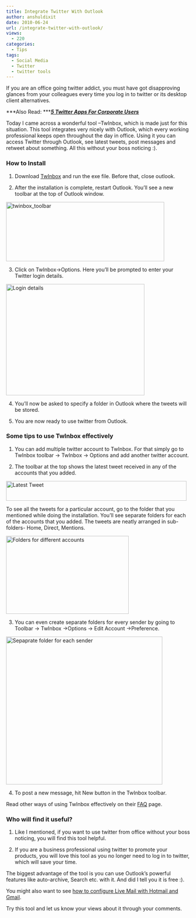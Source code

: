 ```yaml
---
title: Integrate Twitter With Outlook
author: anshuldixit
date: 2010-06-24
url: /integrate-twitter-with-outlook/
views:
  - 220
categories:
  - Tips
tags:
  - Social Media
  - Twitter
  - twitter tools
---
```

If you are an office going twitter addict, you must have got disapproving glances from your colleagues every time you log in to twitter or its desktop client alternatives.

***Also Read: ***[***5 Twitter Apps For Corporate Users***][1]

Today I came across a wonderful tool –TwInbox, which is made just for this situation. This tool integrates very nicely with Outlook, which every working professional keeps open throughout the day in office. Using it you can access Twitter through Outlook, see latest tweets, post messages and retweet about something. All this without your boss noticing :).

### How to Install

1) Download <a href="http://www.techhit.com/TwInbox/twitter_plugin_outlook.html" onclick="_gaq.push(['_trackEvent', 'outbound-article', 'http://www.techhit.com/TwInbox/twitter_plugin_outlook.html', 'TwInbox']);" >TwInbox</a> and run the exe file. Before that, close outlook.

2) After the installation is complete, restart Outlook. You’ll see a new toolbar at the top of Outlook window.

[<img class="wp-image-52924" style="float: none;margin-left: auto;margin-right: auto;border: 0px" src="http://cdn.devilsworkshop.org/files/2010/06/twinbox_toolbar_thumb.jpg" border="0" alt="twinbox_toolbar" width="432" height="162" />][2]

3) Click on TwInbox->Options. Here you’ll be prompted to enter your Twitter login details.

[<img style="float: none;margin-left: auto;margin-right: auto;border: 0px" src="http://cdn.devilsworkshop.org/files/2010/06/Logindetails_thumb.jpg" border="0" alt="Login details" width="378" height="304" />][3]

4) You’ll now be asked to specify a folder in Outlook where the tweets will be stored.

5) You are now ready to use twitter from Outlook.

### Some tips to use TwInbox effectively

1) You can add multiple twitter account to TwInbox. For that simply go to TwInbox toolbar -> TwInbox -> Options and add another twitter account.

2) The toolbar at the top shows the latest tweet received in any of the accounts that you added.

[<img style="float: none;margin-left: auto;margin-right: auto;border: 0px" src="http://cdn.devilsworkshop.org/files/2010/06/LatestTweet_thumb.jpg" border="0" alt="Latest Tweet" width="493" height="54" />][4]

To see all the tweets for a particular account, go to the folder that you mentioned while doing the installation. You’ll see separate folders for each of the accounts that you added. The tweets are neatly arranged in sub-folders- Home, Direct, Mentions.

[<img style="float: none;margin-left: auto;margin-right: auto;border: 0px" src="http://cdn.devilsworkshop.org/files/2010/06/Foldersfordifferentaccounts_thumb.jpg" border="0" alt="Folders for different accounts" width="335" height="213" />][5]

3) You can even create separate folders for every sender by going to Toolbar -> TwInbox ->Options -> Edit Account ->Preference.

[<img style="float: none;margin-left: auto;margin-right: auto;border: 0px" src="http://cdn.devilsworkshop.org/files/2010/06/Sepapratefolderforeachsender_thumb.jpg" border="0" alt="Sepaprate folder for each sender" width="427" height="404" />][6]

4) To post a new message, hit New button in the TwInbox toolbar.

Read other ways of using TwInbox effectively on their <a href="http://www.techhit.com/TwInbox/faq.html" onclick="_gaq.push(['_trackEvent', 'outbound-article', 'http://www.techhit.com/TwInbox/faq.html', 'FAQ']);" >FAQ</a> page.

### Who will find it useful?

1) Like I mentioned, if you want to use twitter from office without your boss noticing, you will find this tool helpful.

2) If you are a business professional using twitter to promote your products, you will love this tool as you no longer need to log in to twitter, which will save your time.

The biggest advantage of the tool is you can use Outlook’s powerful features like auto-archive, Search etc. with it. And did I tell you it is free :).

You might also want to see [how to configure Live Mail with Hotmail and Gmail][7].

Try this tool and let us know your views about it through your comments.

 [1]: http://devilsworkshop.org/5-twitter-apps-recommended-for-corporate-users/
 [2]: http://cdn.devilsworkshop.org/files/2010/06/twinbox_toolbar.jpg
 [3]: http://cdn.devilsworkshop.org/files/2010/06/Logindetails.jpg
 [4]: http://cdn.devilsworkshop.org/files/2010/06/LatestTweet.jpg
 [5]: http://cdn.devilsworkshop.org/files/2010/06/Foldersfordifferentaccounts.jpg
 [6]: http://cdn.devilsworkshop.org/files/2010/06/Sepapratefolderforeachsender.jpg
 [7]: http://devilsworkshop.org/how-to-configure-windows-live-mail-with-hotmail-and-gmail-accounts/ "how to configure Live Mail with Hotmail and Gmail"
